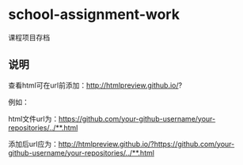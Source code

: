 # school-assignment-work
课程项目存档


## 说明

查看html可在url前添加：http://htmlpreview.github.io/?

例如：

html文件url为：https://github.com/your-github-username/your-repositories/../**.html

添加后url应为：http://htmlpreview.github.io/?https://github.com/your-github-username/your-repositories/../**.html

